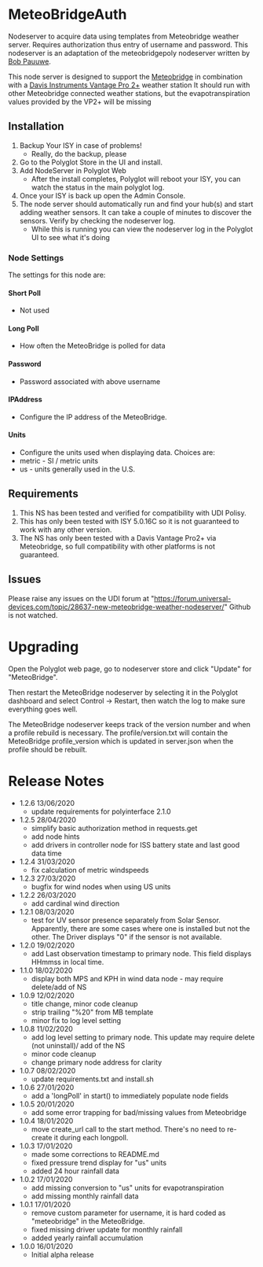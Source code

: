 # MeteoBridgeAuth
Nodeserver to acquire data using templates from Meteobridge 
weather server.  Requires authorization thus entry of username
and password.  This nodeserver is an adaptation of the
meteobridgepoly nodeserver written by [Bob Pauuwe](http://www.bobsplace.com).

This node server is designed to support the [Meteobridge](http://www.meteobridge.com/)
in combination with a [Davis Instruments Vantage Pro 2+](https://www.davisinstruments.com/solution/vantage-pro2/) weather station
It should run with other Meteobridge connected weather stations, but 
the evapotranspiration values provided by the VP2+ will be missing
 
## Installation

1. Backup Your ISY in case of problems!
   * Really, do the backup, please
2. Go to the Polyglot Store in the UI and install.
3. Add NodeServer in Polyglot Web
   * After the install completes, Polyglot will reboot your ISY, you can watch the status in the main polyglot log.
4. Once your ISY is back up open the Admin Console.
5. The node server should automatically run and find your hub(s) and start adding weather sensors.  It can take a couple of minutes to discover the sensors. Verify by checking the nodeserver log. 
   * While this is running you can view the nodeserver log in the Polyglot UI to see what it's doing

### Node Settings
The settings for this node are:

#### Short Poll
   * Not used
#### Long Poll
   * How often the MeteoBridge is polled for data
#### Password
   * Password associated with above username
#### IPAddress
   * Configure the IP address of the MeteoBridge.
#### Units
   * Configure the units used when displaying data. Choices are:
   *   metric - SI / metric units
   *   us     - units generally used in the U.S.

## Requirements

1. This NS has been tested and verified for compatibility with UDI Polisy.
2. This has only been tested with ISY 5.0.16C so it is not guaranteed to work with any other version.
3. The NS has only been tested with a Davis Vantage Pro2+ via Meteobridge, so full compatibility with other platforms is not guaranteed.

## Issues
Please raise any issues on the UDI forum at "https://forum.universal-devices.com/topic/28637-new-meteobridge-weather-nodeserver/" Github is not watched.
# Upgrading

Open the Polyglot web page, go to nodeserver store and click "Update" for "MeteoBridge".

Then restart the MeteoBridge nodeserver by selecting it in the Polyglot dashboard and select Control -> Restart, then watch the log to make sure everything goes well.

The MeteoBridge nodeserver keeps track of the version number and when a profile rebuild is necessary.  The profile/version.txt will contain the MeteoBridge profile_version which is updated in server.json when the profile should be rebuilt.

# Release Notes
- 1.2.6 13/06/2020
    - update requirements for polyinterface 2.1.0
- 1.2.5 28/04/2020
    - simplify basic authorization method in requests.get
    - add node hints
    - add drivers in controller node for ISS battery state and last good data time
- 1.2.4 31/03/2020
    - fix calculation of metric windspeeds
- 1.2.3 27/03/2020
    - bugfix for wind nodes when using US units
- 1.2.2 26/03/2020
    - add cardinal wind direction
- 1.2.1 08/03/2020
    - test for UV sensor presence separately from Solar Sensor.  Apparently, there are some cases where one is installed but not the other.  The Driver displays "0" if the sensor is not available.
- 1.2.0 19/02/2020
    - add Last observation timestamp to primary node. This field displays HHmmss in local time.
- 1.1.0 18/02/2020
    - display both MPS and KPH in wind data node - may require delete/add of NS
- 1.0.9 12/02/2020
    - title change, minor code cleanup
    - strip trailing "%20" from MB template
    - minor fix to log level setting
- 1.0.8 11/02/2020
    - add log level setting to primary node. This update may require delete (not uninstall)/ add of the NS
    - minor code cleanup
    - change primary node address for clarity
- 1.0.7 08/02/2020
    - update requirements.txt and install.sh
- 1.0.6 27/01/2020
    - add a 'longPoll' in start() to immediately populate node fields 
- 1.0.5 20/01/2020
    - add some error trapping for bad/missing values from Meteobridge
- 1.0.4 18/01/2020
   - move create_url call to the start method.  There's no need to re-create it during each longpoll.
- 1.0.3 17/01/2020
   - made some corrections to README.md
   - fixed pressure trend display for "us" units
   - added 24 hour rainfall data 
- 1.0.2 17/01/2020
   - add missing conversion to "us" units for evapotranspiration
   - add missing monthly rainfall data
- 1.0.1 17/01/2020 
    - remove custom parameter for username, it is hard coded as
 "meteobridge" in the MeteoBridge.
    - fixed missing driver update for monthly rainfall
    - added yearly rainfall accumulation
- 1.0.0 16/01/2020
   - Initial alpha release
